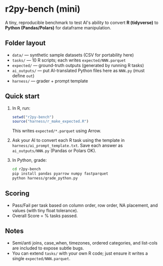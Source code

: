 # r2py-bench (mini)
A tiny, reproducible benchmark to test AI's ability to convert **R (tidyverse)** to **Python (Pandas/Polars)** for dataframe manipulation.

## Folder layout
- `data/` — synthetic sample datasets (CSV for portability here)
- `tasks/` — 10 R scripts; each writes `expected/NNN.parquet`
- `expected/` — ground-truth outputs (generated by running R tasks)
- `ai_outputs/` — put AI-translated Python files here as `NNN.py` (must define `out`)
- `harness/` — grader + prompt template

## Quick start
1) In R, run:
   ```r
   setwd("r2py-bench")
   source("harness/r_make_expected.R")
   ```
   This writes `expected/*.parquet` using Arrow.

2) Ask your AI to convert each R task using the template in `harness/ai_prompt_template.txt`.
   Save each answer as `ai_outputs/NNN.py` (Pandas or Polars OK).

3) In Python, grade:
   ```bash
   cd r2py-bench
   pip install pandas pyarrow numpy fastparquet
   python harness/grade_python.py
   ```

## Scoring
- Pass/Fail per task based on column order, row order, NA placement, and values (with tiny float tolerance).
- Overall Score = % tasks passed.

## Notes
- Semi/anti joins, case_when, timezones, ordered categories, and list-cols are included to expose subtle bugs.
- You can extend `tasks/` with your own R code; just ensure it writes a single `expected/NNN.parquet`.
